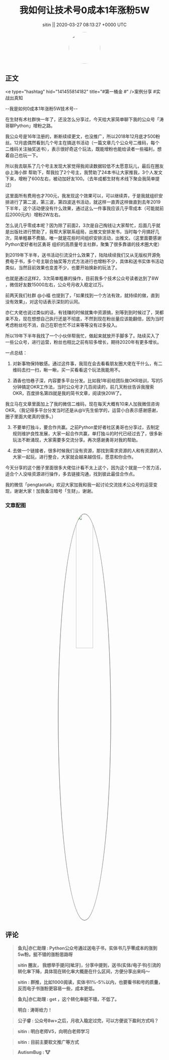 <h1 align="center">我如何让技术号0成本1年涨粉5W</h1>




<p align="center">
    <a>sitin || 2020-03-27 08:13:27 &#43;0000 UTC</a>
</p>

<div align="center">
    <img src="https://images.zsxq.com/Fjbt7S8zivSCm64YDTZ469ztT9Sg?e=1590940799&amp;token=kIxbL07-8jAj8w1n4s9zv64FuZZNEATmlU_Vm6zD:_mOaet5MiZAUa-wGbS8c2St1x8Q=" width="100" height="100" style="border:1px solid;border-radius:50%; color:#ffffff"/>
</div>




## 正文

<div>
&lt;e type=&#34;hashtag&#34; hid=&#34;141455814182&#34; title=&#34;#第一桶金 #&#34; /&gt;案例分享  #实战出真知 

--我是如何0成本1年涨粉5W技术号--

在生财有术社群快一年了，还没怎么分享过，今天给大家简单聊下我的公众号「涛哥聊Python」增粉之路。

我公众号是16年注册的，断断续续更文，也没推广，所以2018年12月底才500粉丝。12月底偶然看到几个号主在搞送书活动（一篇文章几个公众号二维码，每个二维码关注抽奖送书），表示很好奇这个玩法，既能增粉也能给读者一些福利，想着自己也玩一下。

所以我去联系了几个号主发现大家觉得我阅读数据较低不太愿意玩儿，最后在圈友@上海小胖 帮助下，帮我拉了2个号主，我赞助了24本书让大家推我，3个人发文下来，增粉了600左右，被动加好友100。（去年成都生财有术线下聚会我简单提过）

这里面所有费用也才700元，我发现这个效果可以，可以继续弄，于是我就组织安排进行了第二波，第三波，第四波送书活动，就这样一直弄这样做直到去年2019下半年，这个活动便没有什么效果，通过这么一件事我应该几乎零成本（可能就前后2000元内）增粉2W左右。

怎么说几乎零成本呢？因为除了前面2，3次是自己掏钱让大家帮忙，后面几乎就是出版社进行赞助了，我帮大家联系组局，出推文安排发书，当时每个月搞好几次，简单粗暴不费脑，唯一就是花些时间组织安排活动，出推文。（这里面要感谢Python爱好者社区勇哥 组织的高质量号主社群，聚集了很多靠谱的技术圈大佬）

到2019年下半年，送书活动引流没什么效果了，陆陆续续我们又从无版权开源免费电子书，多个号主联合抽奖等方式方法进行也增粉不少，具体和送书实体书活动类似，当然目前效果也变差不少，也要开始换新的玩法了。

也就是通过这样2，3次简单粗暴的操作，目前我多个技术公众号读者达到了8W ，微信好友数15000左右，公众号月收入稳定过万。

前两天我们社群 @小福 也提到了，「如果找到一个方法有效，就持续的做，直到没有效果」，对这句话表示深刻的认同。

亦仁大佬也说过类似的话，有钱赚的时候就集中资源搞，别等到到时候过了，哭都来不及，现在想想自己执行还是不彻底，不然到现在粉丝量应该能翻倍，因为当时考虑粉丝吃不消，自己在职也忙不过来等等没有过多投入。

所以19年下半年我找了一个小伙伴帮我忙，做起来就放开手脚多了。陆续买入了一些公众号，进行运营，粉丝也相比之前有较多增长，期待2020年有更多增长。


一点总结：

1. 对新事物保持敏感。通过这件事，我现在会去看看朋友圈大佬在干什么，有二维码去扫一扫，瞅一瞅，买一买看看这个玩法我能用不。
 
2. 酒香也怕巷子深，内容要多平台分发。比如我1年前给团队做OKR培训，写的5分钟搞定OKR工作法，当时公众号才几百阅读的，前几天粉丝告诉我搜索OKR，百度排名第四就是我的简书文章，阅读快20W了。

我立马在文章里面加上了我的微信二维码，现在每天大概有10来人加我微信咨询OKR。（我记得多平台分发当时还是从@V先生偷学的，运营小白表示感谢感谢，圈子里面大佬真的很多。）

3. 不要单打独斗，要合作共赢。之前Python爱好者社区勇哥也分享过，去制定规则维护良性发展，大家一起合作共赢，单打独斗的时代已经过去了，很多新玩法不断涌现，大家需要多交流分享。再次感谢勇哥对我的帮助。

4. 去做一个链接者，很多时候我们没有资源，那找到需求资源的人和有资源的人大家一起玩，进行整合，大家就会越来越信任，愿意和你合作。


今天分享的这个圈子里面很多大佬估计看不太上这个，因为这个就是一个苦力活，适合个人没啥资源进行操作，多去链接沟通，找到彼此最佳合作点。

我的微信「pengtaotalk」欢迎大家加我和我一起讨论交流技术公众号的运营变现，谢谢大家！加我备注暗号「生财」，谢谢。
</div>

### 文章配图

<div class="image" align="center">

<img src="https://images.zsxq.com/FmuPPfi_LuOxs7lT28hNQRv-_wJF?imageMogr2/auto-orient/thumbnail/800x/format/jpg/blur/1x0/quality/75&amp;e=1590940799&amp;token=kIxbL07-8jAj8w1n4s9zv64FuZZNEATmlU_Vm6zD:5QA7eFTQs2s3x8oCqNbM_WeCcPg=" width="33%" height="33%" style="border:1px solid;border-radius:50%; color:#3c3f41"/>

</div>


## 评论

<div align="left">
<div>

<blockquote >
<span> <strong>鱼丸|亦仁助理 : Python公众号通过送电子书，实体书几乎零成本的涨到 5w粉。挺不错的涨粉思路呀

sitin 圈友， 我想举手提问[呲牙]，分享中提到，送书(实体/电子书)引流的转化率下降，具体现在转化率大概是在什么区间，方便分享出来吗～ </strong></span>
</blockquote>

<blockquote >
<span> <strong>sitin : 群推，比如1000阅读，实体书1%-5%以内，也要看书和号的质量，反而电子书涨粉更容易一些，成本更低。 </strong></span>
</blockquote>

<blockquote >
<span> <strong>鱼丸|亦仁助理 : get ，这个转化率挺不错，不低了。 </strong></span>
</blockquote>

<blockquote >
<span> <strong>明白 : 涛哥给力！ </strong></span>
</blockquote>

<blockquote >
<span> <strong>公子睿 : 公众号8w&#43;之后，月收入稳定过完，可以方便说下盈利方式吗？ </strong></span>
</blockquote>

<blockquote >
<span> <strong>sitin : 明白老师V5，向明白老师学习 </strong></span>
</blockquote>

<blockquote >
<span> <strong>sitin : 目前主要软文推广等方式 </strong></span>
</blockquote>

<blockquote >
<span> <strong>AutismBug : 🐮 </strong></span>
</blockquote>

</div>
</div>